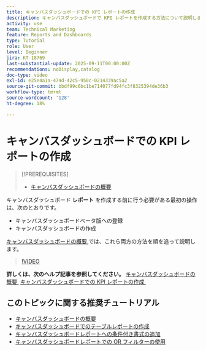 ```yaml
---
title: キャンバスダッシュボードでの KPI レポートの作成
description: キャンバスダッシュボードで KPI レポートを作成する方法について説明します。
activity: use
team: Technical Marketing
feature: Reports and Dashboards
type: Tutorial
role: User
level: Beginner
jira: KT-18769
last-substantial-update: 2025-09-11T00:00:00Z
recommendations: noDisplay,catalog
doc-type: video
exl-id: e25e4a1a-474d-42c5-950c-0214339ac5a2
source-git-commit: bbdf99c6bc1be714077fd94fc3f8325394de36b3
workflow-type: tm+mt
source-wordcount: '128'
ht-degree: 18%

---
```


# キャンバスダッシュボードでの KPI レポートの作成

>[!PREREQUISITES]
>
>* [キャンバスダッシュボードの概要](/help/reporting/canvas-dashboards/introduction-to-canvas-dashboards.md)

キャンバスダッシュボード **レポート** を作成する前に行う必要がある最初の操作は、次のとおりです。

* キャンバスダッシュボードベータ版への登録
* キャンバスダッシュボードの作成

[&#x200B; キャンバスダッシュボードの概要 &#x200B;](/help/reporting/canvas-dashboards/introduction-to-canvas-dashboards.md) では、これら両方の方法を順を追って説明します。

>[!VIDEO](https://video.tv.adobe.com/v/3474841/?quality=12&learn=on&enablevpops=1)

**詳しくは、次のヘルプ記事を参照してください。**
[&#x200B; キャンバスダッシュボードの概要 &#x200B;](https://experienceleague.adobe.com/ja/docs/workfront/using/reporting/canvas-dashboards/canvas-dashboards-overview)
[&#x200B; キャンバスダッシュボードでの KPI レポートの作成 &#x200B;](https://experienceleague.adobe.com/ja/docs/workfront/using/reporting/canvas-dashboards/add-reports/build-kpi-report)

## このトピックに関する推奨チュートリアル

* [キャンバスダッシュボードの概要](/help/reporting/canvas-dashboards/introduction-to-canvas-dashboards.md)
* [キャンバスダッシュボードでのテーブルレポートの作成](/help/reporting/canvas-dashboards/create-a-table-report-on-a-canvas-dashboard.md)
* [キャンバスダッシュボードレポートへの条件付き書式の追加](/help/reporting/canvas-dashboards/add-conditional-formatting-to-a-canvas-dashboard-report.md)
* [キャンバスダッシュボードレポートでの OR フィルターの使用](/help/reporting/canvas-dashboards/use-an-or-filter-in-a-canvas-dashboard-report.md)
